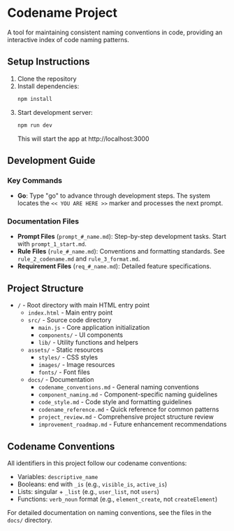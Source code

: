 # Codename Project

A tool for maintaining consistent naming conventions in code, providing an interactive index of code naming patterns.

## Setup Instructions

1. Clone the repository
2. Install dependencies:
   ```bash
   npm install
   ```
3. Start development server:
   ```bash
   npm run dev
   ```
   This will start the app at http://localhost:3000

## Development Guide

### Key Commands
- **Go**: Type "go" to advance through development steps. The system locates the `<< YOU ARE HERE >>` marker and processes the next prompt.

### Documentation Files
- **Prompt Files** (`prompt_#_name.md`): Step-by-step development tasks. Start with `prompt_1_start.md`.
- **Rule Files** (`rule_#_name.md`): Conventions and formatting standards. See `rule_2_codename.md` and `rule_3_format.md`.
- **Requirement Files** (`req_#_name.md`): Detailed feature specifications.

## Project Structure

- `/` - Root directory with main HTML entry point
  - `index.html` - Main entry point
  - `src/` - Source code directory
    - `main.js` - Core application initialization
    - `components/` - UI components
    - `lib/` - Utility functions and helpers
  - `assets/` - Static resources
    - `styles/` - CSS styles
    - `images/` - Image resources
    - `fonts/` - Font files
  - `docs/` - Documentation
    - `codename_conventions.md` - General naming conventions
    - `component_naming.md` - Component-specific naming guidelines
    - `code_style.md` - Code style and formatting guidelines
    - `codename_reference.md` - Quick reference for common patterns
    - `project_review.md` - Comprehensive project structure review
    - `improvement_roadmap.md` - Future enhancement recommendations

## Codename Conventions

All identifiers in this project follow our codename conventions:
- Variables: `descriptive_name`
- Booleans: end with `_is` (e.g., `visible_is`, `active_is`)
- Lists: singular + `_list` (e.g., `user_list`, not `users`)
- Functions: `verb_noun` format (e.g., `element_create`, not `createElement`)

For detailed documentation on naming conventions, see the files in the `docs/` directory.

